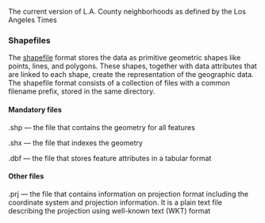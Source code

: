 The current version of L.A. County neighborhoods as defined by the Los Angeles Times

### Shapefiles
The [shapefile](https://www.earthdatascience.org/workshops/gis-open-source-python/intro-vector-data-python/) format stores the data as primitive geometric shapes like points, lines, and polygons. These shapes, together with data attributes that are linked to each shape, create the representation of the geographic data. The shapefile format consists of a collection of files with a common filename prefix, stored in the same directory.
#### Mandatory files
.shp — the file that contains the geometry for all features

.shx —  the file that indexes the geometry

.dbf — the file that stores feature attributes in a tabular format

#### Other files
.prj — the file that contains information on projection format including the coordinate system and projection information. It is a plain text file describing the projection using well-known text (WKT) format
